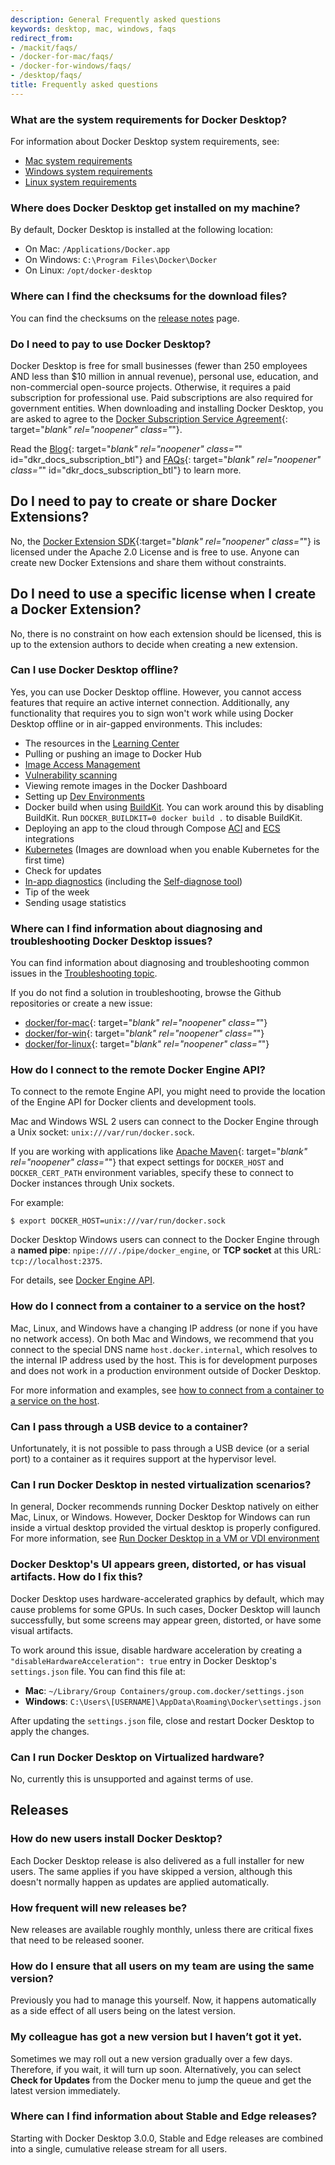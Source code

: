 ```yaml
---
description: General Frequently asked questions
keywords: desktop, mac, windows, faqs
redirect_from:
- /mackit/faqs/
- /docker-for-mac/faqs/
- /docker-for-windows/faqs/
- /desktop/faqs/
title: Frequently asked questions
---
```


### What are the system requirements for Docker Desktop?

For information about Docker Desktop system requirements, see:

- [Mac system requirements](../install/mac-install.md#system-requirements)
- [Windows system requirements](../install/windows-install.md#system-requirements)
- [Linux system requirements](../install/linux-install.md#system-requirements)

### Where does Docker Desktop get installed on my machine?

By default, Docker Desktop is installed at the following location:

- On Mac: `/Applications/Docker.app`
- On Windows: `C:\Program Files\Docker\Docker`
- On Linux: `/opt/docker-desktop`

### Where can I find the checksums for the download files?

You can find the checksums on the [release notes](../release-notes.md) page.

### Do I need to pay to use Docker Desktop?

Docker Desktop is free for small businesses (fewer than 250 employees AND less than $10 million in annual revenue), personal use, education, and non-commercial open-source projects. Otherwise, it requires a paid subscription for professional use. Paid subscriptions are also required for government entities. When downloading and installing Docker Desktop, you are asked to agree to the [Docker Subscription Service Agreement](https://www.docker.com/legal/docker-subscription-service-agreement){: target="_blank" rel="noopener" class="_"}.

Read the [Blog](https://www.docker.com/blog/updating-product-subscriptions/){: target="_blank" rel="noopener" class="_" id="dkr_docs_subscription_btl"} and [FAQs](https://www.docker.com/pricing/faq){: target="_blank" rel="noopener" class="_" id="dkr_docs_subscription_btl"} to learn more.

## Do I need to pay to create or share Docker Extensions?

No, the [Docker Extension SDK](https://www.npmjs.com/package/@docker/extension-api-client){:target="_blank" rel="noopener" class="_"} is licensed under the Apache 2.0 License and is free to use. Anyone can create new Docker Extensions and share them without constraints.

## Do I need to use a specific license when I create a Docker Extension?

No, there is no constraint on how each extension should be licensed, this is up to the extension authors to decide when creating a new extension.

### Can I use Docker Desktop offline?

Yes, you can use Docker Desktop offline. However, you
cannot access features that require an active internet
connection. Additionally, any functionality that requires you to sign won't work while using Docker Desktop offline or in air-gapped environments.
This includes:

- The resources in the [Learning Center](../get-started.md#learning-center)
- Pulling or pushing an image to Docker Hub
- [Image Access Management](../../docker-hub/image-access-management.md)
- [Vulnerability scanning](../../docker-hub/vulnerability-scanning.md)
- Viewing remote images in the Docker Dashboard
- Setting up [Dev Environments](../dev-environments/index.md)
- Docker build when using [BuildKit](../../build/buildkit/index.md#getting-started).
  You can work around this by disabling BuildKit. Run `DOCKER_BUILDKIT=0 docker build .` to disable BuildKit.
- Deploying an app to the cloud through Compose
  [ACI](../../cloud/aci-integration.md) and [ECS](../../cloud/ecs-integration.md)
  integrations
- [Kubernetes](../kubernetes.md) (Images are download when you enable Kubernetes for the first time)
- Check for updates
- [In-app diagnostics](../troubleshoot/overview.md#diagnose-from-the-app) (including the [Self-diagnose tool](../troubleshoot/overview.md#diagnose-from-the-app))
- Tip of the week
- Sending usage statistics

### Where can I find information about diagnosing and troubleshooting Docker Desktop issues?

You can find information about diagnosing and troubleshooting common issues in the [Troubleshooting topic](../troubleshoot/overview.md).

If you do not find a solution in troubleshooting, browse the Github repositories or create a new issue:

- [docker/for-mac](https://github.com/docker/for-mac/issues){: target="_blank" rel="noopener" class="_"} 
- [docker/for-win](https://github.com/docker/for-win/issues){: target="_blank" rel="noopener" class="_"}
- [docker/for-linux](https://github.com/docker/for-linux/issues){: target="_blank" rel="noopener" class="_"}

### How do I connect to the remote Docker Engine API?

To connect to the remote Engine API, you might need to provide the location of the Engine API for Docker clients and development tools.

Mac and Windows WSL 2 users can connect to the Docker Engine through a Unix socket: `unix:///var/run/docker.sock`.

If you are working with applications like [Apache Maven](https://maven.apache.org/){: target="_blank" rel="noopener" class="_"}
that expect settings for `DOCKER_HOST` and `DOCKER_CERT_PATH` environment
variables, specify these to connect to Docker instances through Unix sockets.

For example:

```console
$ export DOCKER_HOST=unix:///var/run/docker.sock
```

Docker Desktop Windows users can connect to the Docker Engine through a **named pipe**: `npipe:////./pipe/docker_engine`, or **TCP socket** at this URL:
`tcp://localhost:2375`.

For details, see [Docker Engine API](../../engine/api/index.md).

### How do I connect from a container to a service on the host?

Mac, Linux, and Windows have a changing IP address (or none if you have no network access). On both Mac and Windows, we recommend that you connect to the special DNS name `host.docker.internal`, which resolves to the internal IP address used by the host. This is for development purposes and does not work in a production environment outside of Docker Desktop.

For more information and examples, see [how to connect from a container to a service on the host](../networking.md#i-want-to-connect-from-a-container-to-a-service-on-the-host).

### Can I pass through a USB device to a container?

Unfortunately, it is not possible to pass through a USB device (or a
serial port) to a container as it requires support at the hypervisor level.

### Can I run Docker Desktop in nested virtualization scenarios?

In general, Docker recommends running Docker Desktop natively on either Mac, Linux, or Windows. However, Docker Desktop for Windows can run inside a virtual desktop provided the virtual desktop is properly configured. For more information, see [Run Docker Desktop in a VM or VDI environment](../vm-vdi.md)

### Docker Desktop's UI appears green, distorted, or has visual artifacts. How do I fix this?

Docker Desktop uses hardware-accelerated graphics by default, which may cause problems for some GPUs. In such cases,
Docker Desktop will launch successfully, but some screens may appear green, distorted,
or have some visual artifacts.

To work around this issue, disable hardware acceleration by creating a `"disableHardwareAcceleration": true` entry in Docker Desktop's `settings.json` file. You can find this file at:

- **Mac**: `~/Library/Group Containers/group.com.docker/settings.json`
- **Windows**: `C:\Users\[USERNAME]\AppData\Roaming\Docker\settings.json`

After updating the `settings.json` file, close and restart Docker Desktop to apply the changes.

### Can I run Docker Desktop on Virtualized hardware?

No, currently this is unsupported and against terms of use.

## Releases

### How do new users install Docker Desktop?

Each Docker Desktop release is also delivered as a full installer for new users. The same applies if you have skipped a version, although this doesn't normally happen as updates are applied automatically.

### How frequent will new releases be?

New releases are available roughly monthly, unless there are critical fixes that need to be released sooner.

### How do I ensure that all users on my team are using the same version?

Previously you had to manage this yourself. Now, it happens automatically as a side effect of all users being on the latest version.

### My colleague has got a new version but I haven’t got it yet.

Sometimes we may roll out a new version gradually over a few days. Therefore, if you wait, it will turn up soon. Alternatively, you can select **Check for Updates** from the Docker menu to jump the queue and get the latest version immediately.

### Where can I find information about Stable and Edge releases?

Starting with Docker Desktop 3.0.0, Stable and Edge releases are combined into a single, cumulative release stream for all users.
